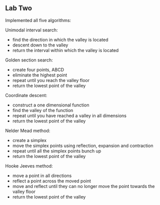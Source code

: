 ## Lab Two

Implemented all five algorithms:  

Unimodal interval search:  
*  find the direction in which the valley is located
*  descent down to the valley
*  return the interval within which the valley is located

Golden section search:  
*  create four points, ABCD
*  eliminate the highest point
*  repeat until you reach the valley floor
*  return the lowest point of the valley

Coordinate descent:  
*  construct a one dimensional function
*  find the valley of the function
*  repeat until you have reached a valley in all dimensions
*  return the lowest point of the valley
  
Nelder Mead method:  
*  create a simplex
*  move the simplex points using reflection, expansion and contraction
*  repeat until all the simplex points bunch up
*  return the lowest point of the valley

Hooke Jeeves method:  
*  move a point in all directions
*  reflect a point across the moved point
*  move and reflect until they can no longer move the point towards the valley floor
*  return the lowest point of the valley
